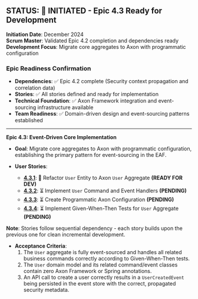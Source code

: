 ## **STATUS: 🚀 INITIATED** - Epic 4.3 Ready for Development

**Initiation Date**: December 2024  
**Scrum Master**: Validated Epic 4.2 completion and dependencies ready  
**Development Focus**: Migrate core aggregates to Axon with programmatic configuration

### **Epic Readiness Confirmation**

- **Dependencies**: ✅ Epic 4.2 complete (Security context propagation and correlation data)
- **Stories**: ✅ All stories defined and ready for implementation
- **Technical Foundation**: ✅ Axon Framework integration and event-sourcing infrastructure
  available
- **Team Readiness**: ✅ Domain-driven design and event-sourcing patterns established

---

**Epic 4.3: Event-Driven Core Implementation**

- **Goal**: Migrate core aggregates to Axon with programmatic configuration, establishing the
  primary pattern for event-sourcing in the EAF.

- **User Stories**:

  - **[4.3.1](./../stories/4.3.1.story.md)**: 🚀 Refactor `User` Entity to Axon `User` Aggregate
    **(READY FOR DEV)**
  - **[4.3.2](./../stories/4.3.2.story.md)**: ⏳ Implement `User` Command and Event Handlers
    **(PENDING)**
  - **[4.3.3](./../stories/4.3.3.story.md)**: ⏳ Create Programmatic Axon Configuration
    **(PENDING)**
  - **[4.3.4](./../stories/4.3.4.story.md)**: ⏳ Implement Given-When-Then Tests for `User`
    Aggregate **(PENDING)**

**Note**: Stories follow sequential dependency - each story builds upon the previous one for clean
incremental development.

- **Acceptance Criteria**:
  1. The `User` aggregate is fully event-sourced and handles all related business commands correctly
     according to Given-When-Then tests.
  2. The `User` domain model and its related command/event classes contain zero Axon Framework or
     Spring annotations.
  3. An API call to create a user correctly results in a `UserCreatedEvent` being persisted in the
     event store with the correct, propagated security metadata.
